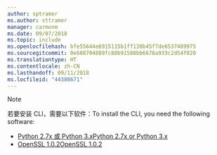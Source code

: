 ```yaml
---
author: sptramer
ms.author: sttramer
manager: carmonm
ms.date: 09/07/2018
ms.topic: include
ms.openlocfilehash: bfe55644e6915115b1ff130b45f7de6537409975
ms.sourcegitcommit: 0e688704889fc88b91588bb6678a933c2d54f020
ms.translationtype: HT
ms.contentlocale: zh-CN
ms.lasthandoff: 09/11/2018
ms.locfileid: "44388671"
---
```

> [!NOTE]
> <span data-ttu-id="f62d2-101">若要安装 CLI，需要以下软件：</span><span class="sxs-lookup"><span data-stu-id="f62d2-101">To install the CLI, you need the following software:</span></span>
>
> * [<span data-ttu-id="f62d2-102">Python 2.7x 或 Python 3.x</span><span class="sxs-lookup"><span data-stu-id="f62d2-102">Python 2.7x or Python 3.x</span></span>](https://www.python.org/downloads/)
> * [<span data-ttu-id="f62d2-103">OpenSSL 1.0.2</span><span class="sxs-lookup"><span data-stu-id="f62d2-103">OpenSSL 1.0.2</span></span>](https://www.openssl.org/source/)
